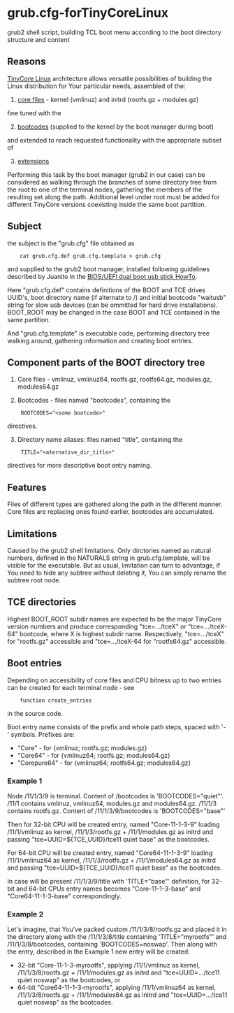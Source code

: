 # grub.cfg-forTinyCoreLinux
grub2 shell script, building TCL boot menu according to the boot directory structure and content
## Reasons
[TinyCore Linux](http://tinycorelinux.net) architecture allows versatile possibilities of building the Linux distribution for Your particular needs, assembled of the:
1. [core files](http://tinycorelinux.net/11.x/x86/release/distribution_files/) - kernel (vmlinuz) and initrd (rootfs.gz + modules.gz)

fine tuned with the

2. [bootcodes](http://tinycorelinux.net/faq.html#bootcodes) (supplied to the kernel by the boot manager during boot)

and extended to reach requested functionality with the appropriate subset of

3. [extensions](http://tinycorelinux.net/11.x/x86/tcz/)

Performing this task by the boot manager (grub2 in our case) can be considered as walking through the branches of some directory tree from the root to one of the terminal nodes, gathering the members of the resulting set along the path. Additional level under root must be added for different TinyCore versions coexisting inside the same boot partition.

## Subject
the subject is the "grub.cfg" file obtained as

        cat grub.cfg.def grub.cfg.template > grub.cfg
        
and supplied to the grub2 boot manager, installed following guidelines described by Juanito in the [BIOS/UEFI dual boot usb stick HowTo](http://forum.tinycorelinux.net/index.php/topic,19364.0.html).

Here "grub.cfg.def" contains definitions of the BOOT and TCE drives UUID's, boot directory name (if alternate to /) and initial bootcode "waitusb" string for slow usb devices (can be ommitted for hard drive installations). BOOT_ROOT may be changed in the case BOOT and TCE contained in the same partition.

And "grub.cfg.template" is executable code, performing directory tree walking around, gathering information and creating boot entries.

## Component parts of the BOOT directory tree
1. Core files - vmlinuz, vmlinuz64, rootfs.gz, rootfs64.gz, modules.gz, modules64.gz

2. Bootcodes - files named "bootcodes", containing the

        BOOTCODES="<some bootcode>"
        
directives.

3. Directory name aliases: files named "title", containing the

        TITLE="<aternative_dir_title>"

directives for more descriptive boot entry naming.

## Features
Files of different types are gathered along the path in the different manner. Core files are replacing ones found earlier, bootcodes are accumulated.

## Limitations
Caused by the grub2 shell limitations. Only dirctories named as natural numbers, defined in the NATURALS string in grub.cfg.template, will be visible for the executable. But as usual, limitation can turn to advantage, if You need to hide any subtree without deleting it, You can simply rename the subtree root node.

## TCE directories
Highest BOOT_ROOT subdir names are expected to be the major TinyCore version numbers and produce corresponding "tce=.../tceX" or "tce=.../tceX-64" bootcode, where X is highest subdir name. Respectively, "tce=.../tceX" for "rootfs.gz" accessible and "tce=.../tceX-64 for "rootfs64.gz" accessible.

## Boot entries
Depending on accessibility of core files and CPU bitness up to two entries can be created for each terminal node - see

        function create_entries
        
in the source code.

Boot entry name consists of the prefix and whole path steps, spaced with '-' symbols. Prefixes are:

- "Core" - for {vmlinuz; rootfs.gz; modules.gz}  
- "Core64" - for {vmlinuz64; rootfs.gz; modules64.gz}
- "Corepure64" - for {vmlinuz64; rootfs64.gz; modules64.gz}
  
### Example 1

Node /11/1/3/9 is terminal. Content of /bootcodes is 'BOOTCODES="quiet"'. /11/1 contains vmlinuz, vmlinuz64, modules.gz and modules64.gz. /11/1/3 contains rootfs.gz. Content of /11/1/3/9/bootcodes is 'BOOTCODES="base"'

Then for 32-bit CPU will be created entry, named "Core-11-1-3-9" loading /11/1/vmlinuz as kernel, /11/1/3/rootfs.gz + /11/1/modules.gz as initrd and passing "tce=UUID=${TCE_UUID}/tce11 quiet base" as the bootcodes.

For 64-bit CPU will be created entry, named "Core64-11-1-3-9" loading /11/1/vmlinuz64 as kernel, /11/1/3/rootfs.gz + /11/1/modules64.gz as initrd and passing "tce=UUID=${TCE_UUID}/tce11 quiet base" as the bootcodes.

In case will be present /11/1/3/9/title with 'TITLE="base"' definition, for 32-bit and 64-bit CPUs entry names becomes
"Core-11-1-3-base" and "Core64-11-1-3-base" correspondingly.

### Example 2
Let's imagine, that You've packed custom /11/1/3/8/rootfs.gz  and placed it in the directory along with the /11/1/3/8/title containing 'TITLE="myrootfs"' and /11/1/3/8/bootcodes, containing 'BOOTCODES=noswap'. Then along with the entry, described in the Example 1 new entry will be created:
- 32-bit "Core-11-1-3-myrootfs", applying /11/1/vmlinuz as kernel, /11/1/3/8/rootfs.gz + /11/1/modules.gz as initrd and
"tce=UUID=.../tce11 quiet noswap" as the bootcodes, or
- 64-bit "Core64-11-1-3-myrootfs", applying /11/1/vmlinuz64 as kernel, /11/1/3/8/rootfs.gz + /11/1/modules64.gz as initrd and
"tce=UUID=.../tce11 quiet noswap" as the bootcodes.


